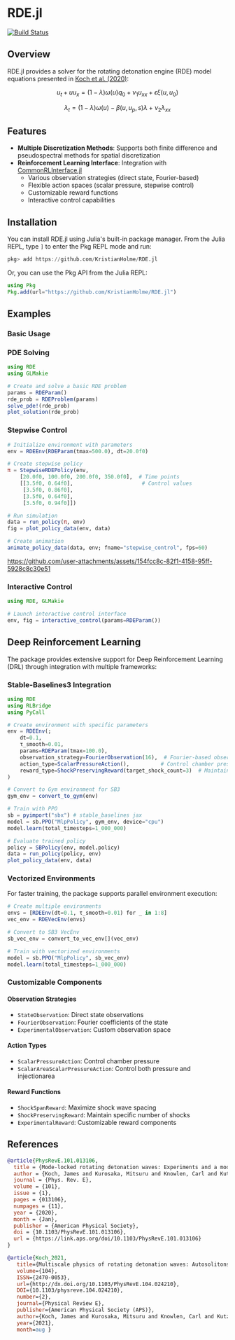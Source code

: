 # RDE.jl

[![Build Status](https://github.com/KristianHolme/RDE.jl/actions/workflows/CI.yml/badge.svg?branch=main)](https://github.com/KristianHolme/RDE.jl/actions/workflows/CI.yml?query=branch%3Amain)

## Overview

RDE.jl provides a solver for the rotating detonation engine (RDE) model equations presented in [Koch et al. (2020)](#references):

```math
u_{t}+ uu_{x} = (1-\lambda)\omega(u)q_0 + \nu_1 u_{xx} + \epsilon \xi (u, u_0)
```
```math
\lambda_t = (1-\lambda)\omega(u) - \beta (u, u_p, s)\lambda + \nu_{2}\lambda_{xx}
```

## Features

- **Multiple Discretization Methods**: Supports both finite difference and pseudospectral methods for spatial discretization
- **Reinforcement Learning Interface**: Integration with [CommonRLInterface.jl](https://github.com/JuliaReinforcementLearning/CommonRLInterface.jl)
  - Various observation strategies (direct state, Fourier-based)
  - Flexible action spaces (scalar pressure, stepwise control)
  - Customizable reward functions
  - Interactive control capabilities

## Installation

You can install RDE.jl using Julia's built-in package manager. From the Julia REPL, type `]` to enter the Pkg REPL mode and run:

```julia
pkg> add https://github.com/KristianHolme/RDE.jl
```

Or, you can use the Pkg API from the Julia REPL:

```julia
using Pkg
Pkg.add(url="https://github.com/KristianHolme/RDE.jl")
```

## Examples

### Basic Usage

### PDE Solving
```julia
using RDE
using GLMakie

# Create and solve a basic RDE problem
params = RDEParam()
rde_prob = RDEProblem(params)
solve_pde!(rde_prob)
plot_solution(rde_prob)
```

### Stepwise Control
```julia
# Initialize environment with parameters
env = RDEEnv(RDEParam(tmax=500.0), dt=20.0f0)

# Create stepwise policy
π = StepwiseRDEPolicy(env, 
    [20.0f0, 100.0f0, 200.0f0, 350.0f0],  # Time points
    [[3.5f0, 0.64f0],                      # Control values
     [3.5f0, 0.86f0], 
     [3.5f0, 0.64f0], 
     [3.5f0, 0.94f0]])

# Run simulation
data = run_policy(π, env)
fig = plot_policy_data(env, data)

# Create animation
animate_policy_data(data, env; fname="stepwise_control", fps=60)
```
https://github.com/user-attachments/assets/154fcc8c-82f1-4158-95ff-5928c8c30e51



### Interactive Control
```julia
using RDE, GLMakie

# Launch interactive control interface
env, fig = interactive_control(params=RDEParam())
```


## Deep Reinforcement Learning

The package provides extensive support for Deep Reinforcement Learning (DRL) through integration with multiple frameworks:

### Stable-Baselines3 Integration
```julia
using RDE
using RLBridge
using PyCall

# Create environment with specific parameters
env = RDEEnv(;
    dt=0.1,
    τ_smooth=0.01,
    params=RDEParam(tmax=100.0),
    observation_strategy=FourierObservation(16),  # Fourier-based observations
    action_type=ScalarPressureAction(),          # Control chamber pressure
    reward_type=ShockPreservingReward(target_shock_count=3)  # Maintain 3 shocks
)

# Convert to Gym environment for SB3
gym_env = convert_to_gym(env)

# Train with PPO
sb = pyimport("sbx") # stable_baselines jax
model = sb.PPO("MlpPolicy", gym_env, device="cpu")
model.learn(total_timesteps=1_000_000)

# Evaluate trained policy
policy = SBPolicy(env, model.policy)
data = run_policy(policy, env)
plot_policy_data(env, data)
```

### Vectorized Environments
For faster training, the package supports parallel environment execution:

```julia
# Create multiple environments
envs = [RDEEnv(dt=0.1, τ_smooth=0.01) for _ in 1:8]
vec_env = RDEVecEnv(envs)

# Convert to SB3 VecEnv
sb_vec_env = convert_to_vec_env[](vec_env)

# Train with vectorized environments
model = sb.PPO("MlpPolicy", sb_vec_env)
model.learn(total_timesteps=1_000_000)
```

### Customizable Components

#### Observation Strategies
- `StateObservation`: Direct state observations
- `FourierObservation`: Fourier coefficients of the state
- `ExperimentalObservation`: Custom observation space

#### Action Types
- `ScalarPressureAction`: Control chamber pressure
- `ScalarAreaScalarPressureAction`: Control both pressure and injectionarea

#### Reward Functions
- `ShockSpanReward`: Maximize shock wave spacing
- `ShockPreservingReward`: Maintain specific number of shocks
- `ExperimentalReward`: Customizable reward components

## References

```bibtex
@article{PhysRevE.101.013106,
  title = {Mode-locked rotating detonation waves: Experiments and a model equation},
  author = {Koch, James and Kurosaka, Mitsuru and Knowlen, Carl and Kutz, J. Nathan},
  journal = {Phys. Rev. E},
  volume = {101},
  issue = {1},
  pages = {013106},
  numpages = {11},
  year = {2020},
  month = {Jan},
  publisher = {American Physical Society},
  doi = {10.1103/PhysRevE.101.013106},
  url = {https://link.aps.org/doi/10.1103/PhysRevE.101.013106}
}

@article{Koch_2021,
   title={Multiscale physics of rotating detonation waves: Autosolitons and modulational instabilities},
   volume={104},
   ISSN={2470-0053},
   url={http://dx.doi.org/10.1103/PhysRevE.104.024210},
   DOI={10.1103/physreve.104.024210},
   number={2},
   journal={Physical Review E},
   publisher={American Physical Society (APS)},
   author={Koch, James and Kurosaka, Mitsuru and Knowlen, Carl and Kutz, J. Nathan},
   year={2021},
   month=aug }
```
